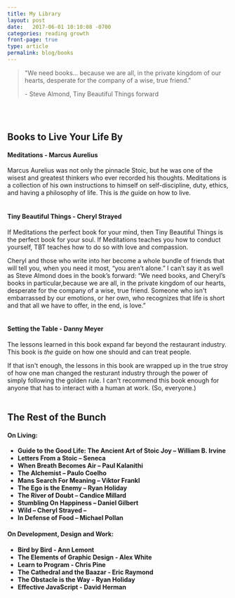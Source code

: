 ```yaml
---
title: My Library
layout: post
date:   2017-06-01 10:10:08 -0700
categories: reading growth
front-page: true
type: article
permalink: blog/books
---
```


<blockquote id='library-bq' cite='Tiny Beautiful Things by Cheryl Strayed'>
  <p class='quote'>"We need books... because we are all, in the private kingdom of our hearts, desperate for the company of a wise, true friend."</p>
  <p class='cite'>- Steve Almond, Tiny Beautiful Things forward</p>
</blockquote>


<br/><br/>
## Books to Live Your Life By

#### Meditations - Marcus Aurelius
Marcus Aurelius was not only the pinnacle Stoic, but he was one of the wisest and greatest thinkers who ever recorded his thoughts. Meditations is a collection of his own instructions to himself on self-discipline, duty, ethics, and  having a philosophy of life. This is *the* guide on how to live. 
<br/><br/>
#### Tiny Beautiful Things - Cheryl Strayed
If Meditations the perfect book for your mind, then Tiny Beautiful Things is the perfect book for your soul. If Meditations teaches you how to conduct yourself, TBT teaches how to do so with love and compassion.

Cheryl and those who write into her become a whole bundle of friends that will tell you, when you need it most, “you aren’t alone.” I can’t say it as well as Steve Almond does in the book’s forward:  “We need books, and Cheryl’s books in particular,because we are all, in the private kingdom of our hearts, desperate for the company of a wise, true friend. Someone who isn't embarrassed by our emotions, or her own, who recognizes that life is short and that all we have to offer, in the end, is love.”
<br/><br/>
#### Setting the Table - Danny Meyer
The lessons learned in this book expand far beyond the restaurant industry. This book is *the* guide on how one should and can treat people. 

If that isn't enough,  the lessons in this book are wrapped up in the true stroy of how one man changed the resturant industry through the power of simply following the golden rule.  I can't recommend this book enough for anyone that has to interact with a human at work. (So, everyone.)
<br/><br/>

## The Rest of the Bunch

#### On Living: 
+ **Guide to the Good Life: The Ancient Art of Stoic Joy – William B. Irvine**
+ **Letters From a Stoic – Seneca**
+ **When Breath Becomes Air – Paul Kalanithi**
+ **The Alchemist – Paulo Coelho**
+ **Mans Search For Meaning – Viktor Frankl**
+ **The Ego is the Enemy – Ryan Holiday**
+ **The River of Doubt – Candice Millard**
+ **Stumbling On Happiness – Daniel Gilbert**
+ **Wild – Cheryl Strayed –**
+ **In Defense of Food – Michael Pollan**

#### On Development, Design and Work:
+ **Bird by Bird - Ann Lemont**
+ **The Elements of Graphic Design - Alex White**
+ **Learn to Program - Chris Pine**
+ **The Cathedral and the Baazar - Eric Raymond** 
+ **The Obstacle is the Way - Ryan Holiday**
+ **Effective JavaScript - David Herman**

